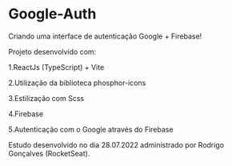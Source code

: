 # Google-Auth

Criando uma interface de autenticação Google + Firebase!

Projeto desenvolvido com:

1.ReactJs (TypeScript) + Vite

2.Utilização da biblioteca phosphor-icons

3.Estilização com Scss

4.Firebase

5.Autenticação com o Google através do Firebase

Estudo desenvolvido no dia 28.07.2022 administrado por Rodrigo Gonçalves (RocketSeat).
